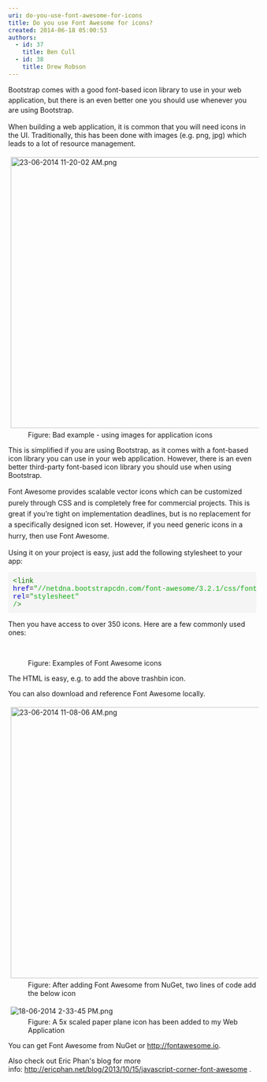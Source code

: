 ```yaml
---
uri: do-you-use-font-awesome-for-icons
title: Do you use Font Awesome for icons?
created: 2014-06-18 05:00:53
authors:
  - id: 37
    title: Ben Cull
  - id: 38
    title: Drew Robson
---
```





<span class='intro'> <span style="line-height&#58;20.8px;">​​</span><span style="line-height&#58;20.8px;">​​​​​​​​Bootstrap comes with a good font-based icon library to use in your web application, but there is an even better one you should use whenever you are using Bootstrap.</span>​ </span>

When building a web application, it is common that you will need icons in the UI. Traditionally, this has been done with images (e.g. png, jpg) which leads to a lot of resource management. <dl class="badImage"><dt> <img alt="23-06-2014 11-20-02 AM.png" src="/PublishingImages/23-06-2014%2011-20-02%20AM.png" style="margin&#58;5px;width&#58;550px;" /> </dt><dd>Figure&#58; Bad example - using images for application icons</dd></dl><p>This is simplified if you are using Bootstrap, as it comes with a font-based icon library you can use in your web application. However, there is an even better third-party font-based icon library you should use when using Bootstrap.</p><p> 
   <span style="line-height&#58;1.6;">Font Awesome provides scalable vector icons which can be customized purely through CSS and is completely free for commercial projects.&#160;This is great if you’re tight on implementation deadlines, but is no replacement for a specifically designed icon set. However, if you need generic icons in a hurry, then use Font Awesome.</span></p><p>Using it on your project is easy, just add the following stylesheet to your app&#58;</p><pre class="source-code" style="font-family&#58;monaco, menlo, consolas, &quot;courier new&quot;, monospace;word-wrap&#58;break-word;padding&#58;9.5px;border-radius&#58;4px;margin-bottom&#58;10px;word-break&#58;break-all;overflow&#58;auto;background-color&#58;#f5f5f5;">   <span class="cm-tag" style="color&#58;#117700;">&lt;link </span>
   <span class="cm-attribute" style="color&#58;#0000cc;">href</span>=<span class="cm-string" style="color&#58;#11aa11;">&quot;//netdna.bootstrapcdn.com/font-awesome/3.2.1/css/font-awesome.css&quot;</span> 
   <span class="cm-attribute" style="color&#58;#0000cc;">rel</span>=<span class="cm-string" style="color&#58;#11aa11;">&quot;stylesheet&quot; /</span><span class="cm-tag" style="color&#58;#117700;">&gt;​</span></pre><p>Then you have access to over 350 icons. Here are a few commonly used ones&#58;</p><dl class="image"><dt><p>​​​<i id="yui_3_17_2_1_1403220586594_514" class="fa fa-trash-o fa-4x"> </i> <i class="fa fa-plus fa-4x"></i> <i id="yui_3_17_2_1_1403220586594_665" class="fa fa-refresh fa-4x"></i> <i id="yui_3_17_2_1_1403220586594_667" class="fa fa-ok fa-4x"></i> <i class="fa fa-remove fa-4x"></i> <i class="fa fa-code fa-4x"></i> <i class="fa fa-cloud-download fa-4x"> </i> <br></p></dt><dd>Figure&#58; Examples of Font Awesome icons<br></dd></dl> 
<p>The HTML is easy, e.g. <i class="fa fa-trash-o"></i> to add the above trashbin icon.</p><p>You can also download and reference Font Awesome locally.</p><dl class="image"><dt> <img alt="23-06-2014 11-08-06 AM.png" src="/PublishingImages/23-06-2014%2011-08-06%20AM.png" style="margin&#58;5px;width&#58;550px;" /> </dt><dd>Figure&#58; After adding Font Awesome from NuGet, two lines of code add the below&#160;icon </dd></dl><dl class="image"><dt> <img alt="18-06-2014 2-33-45 PM.png" src="/PublishingImages/18-06-2014%202-33-45%20PM.png" style="margin&#58;5px;" />  </dt><dd>Figure&#58; A 5x scaled paper plane icon has been added to my Web Application</dd></dl><p>You can get Font Awesome from NuGet or <a href="http&#58;//fontawesome.io/">http&#58;//fontawesome.io</a>.<br></p><p>Also check out Eric Phan's blog for more info&#58;&#160;<a href="http&#58;//ericphan.net/blog/2013/10/15/javascript-corner-font-awesome" target="_blank">http&#58;//ericphan.net/blog/2013/10/15/javascript-corner-font-awesome</a> . <br></p>


